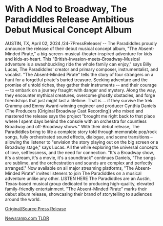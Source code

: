 # With A Nod to Broadway, The Paradiddles Release Ambitious Debut Musical Concept Album

AUSTIN, TX, April 02, 2024 /24-7PressRelease/ -- The Paradiddles proudly announce the release of their debut musical concept album, "The Absent-Minded Pirate," a big-screen-musical-theater-inspired adventure for kids and kids-at-heart.  This "British-Invasion-meets-Broadway-Musical adventure is a swashbuckling ride the whole family can enjoy," says Billy Lucas, The Paradiddles' creator and primary composer, instrumentalist, and vocalist.   "The Absent-Minded Pirate" tells the story of four strangers on a hunt for a forgetful pirate's buried treasure. Seeking adventure and the promise of untold riches, they gather their instruments -- and their courage -- to embark on a journey fraught with danger and mystery. Along the way, they encounter mythical creatures, overcome ghostly obstacles, and forge friendships that just might last a lifetime. That is … if they survive the trek.  Grammy and Emmy Award-winning engineer and producer Cynthia Daniels (The Producers [Original Broadway Cast Recording]) who mixed and mastered the release says the project "brought me right back to that place where I spent days behind the console with an orchestra for countless Broadway and off-Broadway shows."   With their debut release, The Paradiddles bring to life a complete story told through memorable pop/rock songs, fully orchestrated sound effects, dialogue, and scene transitions – allowing the listener to "envision the story playing out on the big screen or a Broadway stage," says Lucas. All the while exploring the universal concepts of love, selflessness, and the need for connection.  "It's a Broadway show, it's a stream, it's a movie, it's a soundtrack" continues Daniels, "The songs are sublime, and the orchestration and sounds are complex and perfectly arranged."  Now available on all major streaming platforms, "The Absent-Minded Pirate" invites listeners to join The Paradiddles on a musical adventure unlike any other.  LISTEN HERE  The Paradiddles are an Austin, Texas-based musical group dedicated to producing high-quality, elevated family-friendly entertainment. "The Absent-Minded Pirate" marks their debut album release, showcasing their brand of storytelling to audiences around the world. 

[Original/Source Press Release](https://www.24-7pressrelease.com/press-release/509730/with-a-nod-to-broadway-the-paradiddles-release-ambitious-debut-musical-concept-album) 

[Newsramp.com TLDR](https://newsramp.com/None) 